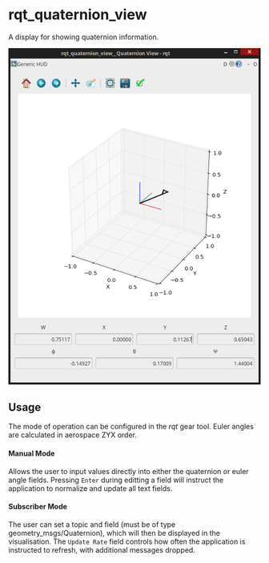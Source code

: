 # rqt_quaternion_view
A display for showing quaternion information.

![Screenshot](/resource/screenshot.png)

## Usage
The mode of operation can be configured in the _rqt_ gear tool. Euler angles are calculated in aerospace ZYX order.

#### Manual Mode
Allows the user to input values directly into either the quaternion or euler angle fields. Pressing `Enter` during editting a field will instruct the application to normalize and update all text fields.

#### Subscriber Mode
The user can set a topic and field (must be of type geometry_msgs/Quaternion), which will then be displayed in the visualisation. The `Update Rate` field controls how often the application is instructed to refresh, with additional messages dropped.
